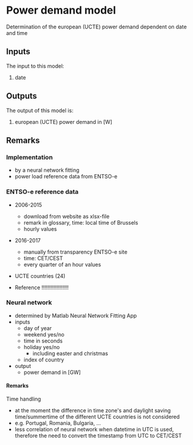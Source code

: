 # Power demand model

Determination of the european (UCTE) power demand dependent on date and time


## Inputs
The input to this model:

1. date


## Outputs
The output of this model is:

1. european (UCTE) power demand in [W]


## Remarks

### Implementation

* by a neural network fitting
* power load reference data from ENTSO-e


### ENTSO-e reference data

* 2006-2015 
  * download from website as xlsx-file
  * remark in glossary, time: local time of Brussels
  * hourly values
 
* 2016-2017 
  * manually from transparency ENTSO-e site
  * time: CET/CEST
  * every quarter of an hour values
  
* UCTE countries (24)

* Reference !!!!!!!!!!!!!!!!!!
  
  
### Neural network

* determined by Matlab Neural Network Fitting App
* inputs
  * day of year
  * weekend yes/no
  * time in seconds
  * holiday yes/no
    * including easter and christmas
  * index of country
* output
  * power demand in [GW]

#### Remarks
Time handling

  * at the moment the difference in time zone's and daylight saving time/summertime of the different UCTE countries is not considered
  * e.g. Portugal, Romania, Bulgaria, ...
  * less correlation of neural network when datetime in UTC is used, therefore the need to convert the timestamp from UTC to CET/CEST

